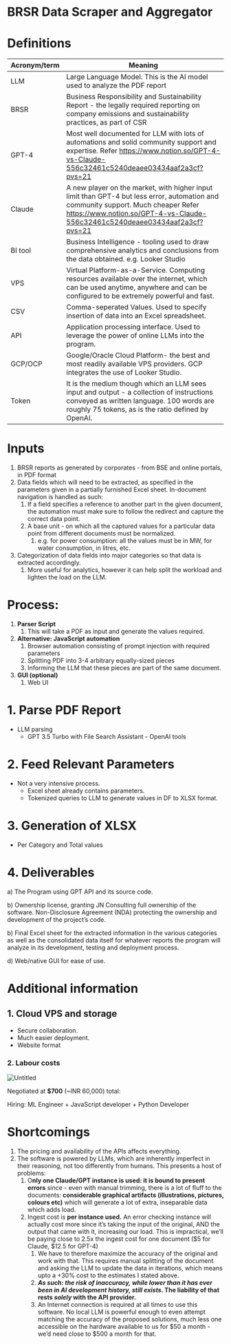 # BRSR Data Scraper and Aggregator

# Definitions

| Acronym/term | Meaning |
| --- | --- |
| LLM | Large Language Model. This is the AI model used to analyze the PDF report |
| BRSR | Business Responsibility and Sustainability Report - the legally required reporting on company emissions and sustainability practices, as part of CSR |
| GPT-4 | Most well documented for LLM with lots of automations and solid community support and expertise. Refer https://www.notion.so/GPT-4-vs-Claude-556c32461c5240deaee03434aaf2a3cf?pvs=21 |
| Claude | A new player on the market, with higher input limit than GPT-4 but less error, automation and community support. Much cheaper Refer https://www.notion.so/GPT-4-vs-Claude-556c32461c5240deaee03434aaf2a3cf?pvs=21 |
| BI tool | Business Intelligence - tooling used to draw comprehensive analytics and conclusions from the data obtained. e.g. Looker Studio |
| VPS | Virtual Platform-as-a-Service. Computing resources available over the internet, which can be used anytime, anywhere and can be configured to be extremely powerful and fast. |
| CSV | Comma-seperated Values. Used to specify insertion of data into an Excel spreadsheet. |
| API | Application processing interface. Used to leverage the power of online LLMs into the program. |
| GCP/OCP | Google/Oracle Cloud Platform- the best and most readily available VPS providers. GCP integrates the use of Looker Studio. |
| Token | It is the medium though which an LLM sees input and output - a collection of instructions conveyed as written language. 100 words are roughly 75 tokens, as is the ratio defined by OpenAI. |

# Inputs

1. BRSR reports as generated by corporates - from BSE and online portals, in PDF format
2. Data fields which will need to be extracted, as specified in the parameters given in a partially furnished Excel sheet. In-document navigation is handled as such:
    1. If a field specifies a reference to another part in the given document, the automation must make sure to follow the redirect and capture the correct data point.
    2. A base unit - on which all the captured values for a particular data point from different documents must be normalized.
        1. e.g. for power consumption: all the values must be in MW, for water consumption, in litres, etc.
3. Categorization of data fields into major categories so that data is extracted accordingly.
    1. More useful for analytics, however it can help split the workload and lighten the load on the LLM.

# Process:

1. **Parser Script**
    1. This will take a PDF as input and generate the values required. 
2. **Alternative: JavaScript automation**
    1. Browser automation consisting of prompt injection with required parameters
    2. Splitting PDF into 3-4 arbitrary equally-sized pieces
    3. Informing the LLM that these pieces are part of the same document.
3. **GUI (optional)**
    1. Web UI

# 1. Parse PDF Report

- LLM parsing
    - GPT 3.5 Turbo with File Search Assistant - OpenAI tools

# 2. Feed Relevant Parameters

- Not a very intensive process.
    - Excel sheet already contains parameters.
    - Tokenized queries to LLM to generate values in DF to XLSX format.

# 3. Generation of XLSX

- Per Category and Total values

# 4. Deliverables

a) The Program using GPT API and its source code.

b) Ownership license, granting JN Consulting full ownership of the software. Non-Disclosure Agreement (NDA) protecting the ownership and development of the project’s code.

b) Final Excel sheet for the extracted information in the various categories as well as the consolidated data itself for whatever reports the program will analyze in its development, testing and deployment process.

d) Web/native GUI for ease of use.

# Additional information

## 1. Cloud VPS and storage

- Secure collaboration.
- Much easier deployment.
- Website format

### 2. Labour costs

![Untitled](BRSR%20Data%20Scraper%20and%20Aggregator%20c925909cb68f4d4a9b89700db358628b/Untitled.png)

Negotiated at **$700** (~INR 60,000) total: 

Hiring: ML Engineer + JavaScript developer + Python Developer

# Shortcomings

1. The pricing and availability of the APIs affects everything. 
2. The software is powered by LLMs, which are inherently imperfect in their reasoning, not too differently from humans. This presents a host of problems:
    1. O**nly one Claude/GPT instance is used: it is bound to present errors** since - even with manual trimming, there is a lot of fluff to the documents: **considerable graphical artifacts (illustrations, pictures, colours etc)** which will generate a lot of extra, inseparable data which adds load.
    2. Ingest cost is **per instance used.** An error checking instance will actually cost more since it’s taking the input of the original, AND the output that came with it, increasing our load. This is impractical, we’ll be paying close to 2.5x the ingest cost for one document ($5 for Claude, $12.5 for GPT-4)
        1. We have to therefore maximize the accuracy of the original and work with that. This requires manual splitting of the document and asking the LLM to update the data in iterations, which means upto a +30% cost to the estimates I stated above.
        2. ***As such: the risk of inaccuracy, while lower than it has ever been in AI development history, still exists*. The liability of that rests *solely* with the API provider.**
        3. An Internet connection is required at all times to use this software. No local LLM is powerful enough to even attempt matching the accuracy of the proposed solutions, much less one accessible on the hardware available to us for $50 a month - we’d need close to $500 a month for that.